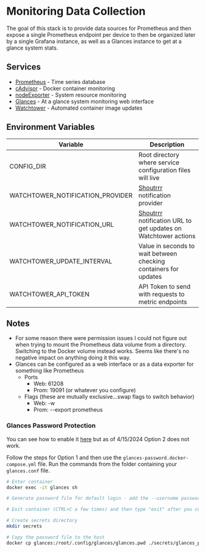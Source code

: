 # Monitoring Data Collection

The goal of this stack is to provide data sources for Prometheus and then expose a single Prometheus endpoint per device to then be organized later by a single Grafana instance, as well as a Glances instance to get at a glance system stats.

## Services

- [Prometheus](https://prometheus.io/) - Time series database
- [cAdvisor](https://github.com/google/cadvisor) - Docker container monitoring
- [nodeExporter](https://github.com/prometheus/node_exporter) - System resource monitoring
- [Glances](https://nicolargo.github.io/glances/) - At a glance system monitoring web interface
- [Watchtower](https://containrrr.dev/watchtower/) - Automated container image updates

## Environment Variables

| Variable                         | Description                                                                                                               |
| -------------------------------- | ------------------------------------------------------------------------------------------------------------------------- |
| CONFIG_DIR                       | Root directory where service configuration files will live                                                                |
| WATCHTOWER_NOTIFICATION_PROVIDER | [Shoutrrr](https://containrrr.dev/shoutrrr/v0.5/services/overview/) notification provider                                 |
| WATCHTOWER_NOTIFICATION_URL      | [Shoutrrr](https://containrrr.dev/shoutrrr/v0.5/services/overview/) notification URL to get updates on Watchtower actions |
| WATCHTOWER_UPDATE_INTERVAL       | Value in seconds to wait between checking containers for updates                                                          |
| WATCHTOWER_API_TOKEN             | API Token to send with requests to metric endpoints                                                                       |

## Notes

- For some reason there were permission issues I could not figure out when trying to mount the Prometheus data volume from a directory. Switching to the Docker volume instead works. Seems like there's no negative impact on anything doing it this way.
- Glances can be configured as a web interface or as a data exporter for something like Prometheus
  - Ports
    - Web: 61208
    - Prom: 19091 (or whatever you configure)
  - Flags (these are mutually exclusive...swap flags to switch behavior)
    - Web: -w
    - Prom: --export prometheus

### Glances Password Protection

You can see how to enable it [here](https://glances.readthedocs.io/en/latest/docker.html#how-to-protect-your-dockerized-server-or-web-server-with-a-login-password) but as of 4/15/2024 Option 2 does not work.

Follow the steps for Option 1 and then use the `glances-password.docker-compose.yml` file. Run the commands from the folder containing your `glances.conf` file.

```bash
# Enter container
docker exec -it glances sh

# Generate password file for default login - add the --username password to set the username as well

# Exit container (CTRL+C a few times) and then type "exit" after you confirm the password and the Announce line appears

# Create secrets directory
mkdir secrets

# Copy the password file to the host
docker cp glances:/root/.config/glances/glances.pwd ./secrets/glances_password
```
